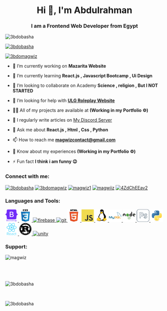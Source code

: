 <h1 align="center">Hi 👋, I'm Abdulrahman</h1>
<h3 align="center">I am a Frontend Web Developer from Egypt</h3>

<p align="left"> <img src="https://komarev.com/ghpvc/?username=3bdobasha&label=Profile%20views&color=0e75b6&style=flat" alt="3bdobasha" /> </p>

<p align="left"> <a href="https://github.com/ryo-ma/github-profile-trophy"><img src="https://github-profile-trophy.vercel.app/?username=3bdobasha" alt="3bdobasha" /></a> </p>

<p align="left"> <a href="https://twitter.com/3bdomagwiz" target="blank"><img src="https://img.shields.io/twitter/follow/3bdomagwiz?logo=twitter&style=for-the-badge" alt="3bdomagwiz" /></a> </p>

- 🔭 I’m currently working on **Mazarita Website**

- 🌱 I’m currently learning **React.js , Javascript Bootcamp , Ui Design**

- 👯 I’m looking to collaborate on Academy **Science , religion , But I NOT STARTED**

- 🤝 I’m looking for help with [**ULG Roleplay Website**](https://ulg.one)

- 👨‍💻 All of my projects are available at **(Working in my Portfolio ⚙️)**
  
- 📝 I regularly write articles on [My Discord Server](https://discord.gg/4ZdChEEav2)

- 💬 Ask me about **React.js , Html , Css , Python**

- 📫 How to reach me **magwizcontact@gmail.com**

- 📄 Know about my experiences **(Working in my Portfolio ⚙️)**

- ⚡ Fun fact **I think i am funny 😉**

<h3 align="left">Connect with me:</h3>
<p align="left">
<a href="https://codepen.io/3bdobasha" target="blank"><img align="center" src="https://raw.githubusercontent.com/rahuldkjain/github-profile-readme-generator/master/src/images/icons/Social/codepen.svg" alt="3bdobasha" height="30" width="40" /></a>
<a href="https://twitter.com/3bdomagwiz" target="blank"><img align="center" src="https://raw.githubusercontent.com/rahuldkjain/github-profile-readme-generator/master/src/images/icons/Social/twitter.svg" alt="3bdomagwiz" height="30" width="40" /></a>
<a href="https://instagram.com/magwiz1" target="blank"><img align="center" src="https://raw.githubusercontent.com/rahuldkjain/github-profile-readme-generator/master/src/images/icons/Social/instagram.svg" alt="magwiz1" height="30" width="40" /></a>
<a href="https://www.youtube.com/c/magwiiz" target="blank"><img align="center" src="https://raw.githubusercontent.com/rahuldkjain/github-profile-readme-generator/master/src/images/icons/Social/youtube.svg" alt="magwiiz" height="30" width="40" /></a>
<a href="https://discord.gg/4ZdChEEav2" target="blank"><img align="center" src="https://raw.githubusercontent.com/rahuldkjain/github-profile-readme-generator/master/src/images/icons/Social/discord.svg" alt="4ZdChEEav2" height="30" width="40" /></a>
</p>

<h3 align="left">Languages and Tools:</h3>
<p align="left"> <a href="https://getbootstrap.com" target="_blank" rel="noreferrer"> <img src="https://raw.githubusercontent.com/devicons/devicon/master/icons/bootstrap/bootstrap-plain-wordmark.svg" alt="bootstrap" width="40" height="40"/> </a> <a href="https://www.w3schools.com/css/" target="_blank" rel="noreferrer"> <img src="https://raw.githubusercontent.com/devicons/devicon/master/icons/css3/css3-original-wordmark.svg" alt="css3" width="40" height="40"/> </a> <a href="https://firebase.google.com/" target="_blank" rel="noreferrer"> <img src="https://www.vectorlogo.zone/logos/firebase/firebase-icon.svg" alt="firebase" width="40" height="40"/> </a> <a href="https://git-scm.com/" target="_blank" rel="noreferrer"> <img src="https://www.vectorlogo.zone/logos/git-scm/git-scm-icon.svg" alt="git" width="40" height="40"/> </a> <a href="https://www.w3.org/html/" target="_blank" rel="noreferrer"> <img src="https://raw.githubusercontent.com/devicons/devicon/master/icons/html5/html5-original-wordmark.svg" alt="html5" width="40" height="40"/> </a> <a href="https://developer.mozilla.org/en-US/docs/Web/JavaScript" target="_blank" rel="noreferrer"> <img src="https://raw.githubusercontent.com/devicons/devicon/master/icons/javascript/javascript-original.svg" alt="javascript" width="40" height="40"/> </a> <a href="https://www.linux.org/" target="_blank" rel="noreferrer"> <img src="https://raw.githubusercontent.com/devicons/devicon/master/icons/linux/linux-original.svg" alt="linux" width="40" height="40"/> </a> <a href="https://www.mysql.com/" target="_blank" rel="noreferrer"> <img src="https://raw.githubusercontent.com/devicons/devicon/master/icons/mysql/mysql-original-wordmark.svg" alt="mysql" width="40" height="40"/> </a> <a href="https://nodejs.org" target="_blank" rel="noreferrer"> <img src="https://raw.githubusercontent.com/devicons/devicon/master/icons/nodejs/nodejs-original-wordmark.svg" alt="nodejs" width="40" height="40"/> </a> <a href="https://www.photoshop.com/en" target="_blank" rel="noreferrer"> <img src="https://raw.githubusercontent.com/devicons/devicon/master/icons/photoshop/photoshop-line.svg" alt="photoshop" width="40" height="40"/> </a> <a href="https://www.python.org" target="_blank" rel="noreferrer"> <img src="https://raw.githubusercontent.com/devicons/devicon/master/icons/python/python-original.svg" alt="python" width="40" height="40"/> </a> <a href="https://reactjs.org/" target="_blank" rel="noreferrer"> <img src="https://raw.githubusercontent.com/devicons/devicon/master/icons/react/react-original-wordmark.svg" alt="react" width="40" height="40"/> </a> <a href="https://www.rust-lang.org" target="_blank" rel="noreferrer"> <img src="https://raw.githubusercontent.com/devicons/devicon/master/icons/rust/rust-plain.svg" alt="rust" width="40" height="40"/> </a> <a href="https://unity.com/" target="_blank" rel="noreferrer"> <img src="https://www.vectorlogo.zone/logos/unity3d/unity3d-icon.svg" alt="unity" width="40" height="40"/> </a> </p>

<h3 align="left">Support:</h3>
<p><a href="https://www.buymeacoffee.com/magwiz"> <img align="left" src="https://cdn.buymeacoffee.com/buttons/v2/default-yellow.png" height="50" width="210" alt="magwiz" /></a></p><br><br>
<br><br>
<p><img align="center" src="https://github-readme-stats.vercel.app/api/top-langs?username=3bdobasha&show_icons=true&locale=en&layout=compact" alt="3bdobasha" /></p>
<br>
<p><img align="center" src="https://github-readme-streak-stats.herokuapp.com/?user=3bdobasha&" alt="3bdobasha" /></p>
